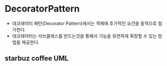 # DecoratorPattern

- 데코레이터 패턴(Decorator Pattern)에서는 객체에 추가적인 요건을 동적으로 첨가한다. 
- 데코레이터는 서브클래스를 만드는것을 통해서 기능을 유연하게 확장할 수 있는 방법을 제공한다.

## starbuz coffee UML
